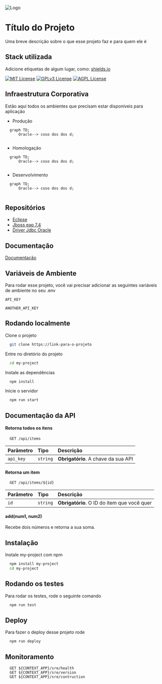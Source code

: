 
![Logo](https://dev-to-uploads.s3.amazonaws.com/uploads/articles/th5xamgrr6se0x5ro4g6.png)


# Título do Projeto

Uma breve descrição sobre o que esse projeto faz e para quem ele é


## Stack utilizada

Adicione etiquetas de algum lugar, como: [shields.io](https://shields.io/)

[![MIT License](https://img.shields.io/badge/License-MIT-green.svg)](https://choosealicense.com/licenses/mit/)
[![GPLv3 License](https://img.shields.io/badge/License-GPL%20v3-yellow.svg)](https://opensource.org/licenses/)
[![AGPL License](https://img.shields.io/badge/license-AGPL-blue.svg)](http://www.gnu.org/licenses/agpl-3.0)


## Infraestrutura Corporativa
Estão aqui todos os ambientes que precisam estar disponíveis para aplicação

- Produção

```mermaid
  graph TD;
      Oracle--> coso dos dos d;
      
```
- Homologação
```mermaid
  graph TD;
      Oracle--> coso dos dos d;
      
```

- Desenvolvimento
```mermaid
  graph TD;
      Oracle--> coso dos dos d;
      
  ```

## Repositórios

 - [Eclipse](https://awesomeopensource.com/project/elangosundar/awesome-README-templates)
 - [Jboss eap 7.4](https://github.com/matiassingers/awesome-readme)
 - [Driver Jdbc Oracle ](https://bulldogjob.com/news/449-how-to-write-a-good-readme-for-your-github-project)


## Documentação

[Documentação](https://link-da-documentação)


## Variáveis de Ambiente

Para rodar esse projeto, você vai precisar adicionar as seguintes variáveis de ambiente no seu .env

`API_KEY`

`ANOTHER_API_KEY`


## Rodando localmente

Clone o projeto

```bash
  git clone https://link-para-o-projeto
```

Entre no diretório do projeto

```bash
  cd my-project
```

Instale as dependências

```bash
  npm install
```

Inicie o servidor

```bash
  npm run start
```


## Documentação da API

#### Retorna todos os itens

```http
  GET /api/items
```

| Parâmetro   | Tipo       | Descrição                           |
| :---------- | :--------- | :---------------------------------- |
| `api_key` | `string` | **Obrigatório**. A chave da sua API |

#### Retorna um item

```http
  GET /api/items/${id}
```

| Parâmetro   | Tipo       | Descrição                                   |
| :---------- | :--------- | :------------------------------------------ |
| `id`      | `string` | **Obrigatório**. O ID do item que você quer |

#### add(num1, num2)

Recebe dois números e retorna a sua soma.


## Instalação

Instale my-project com npm

```bash
  npm install my-project
  cd my-project
```
    
## Rodando os testes

Para rodar os testes, rode o seguinte comando

```bash
  npm run test
```


## Deploy

Para fazer o deploy desse projeto rode

```bash
  npm run deploy
```


## Monitoramento

```http
  GET ${CONTEXT_APP}/sre/health
  GET ${CONTEXT_APP}/sre/version
  GET ${CONTEXT_APP}/sre/contruction
```
